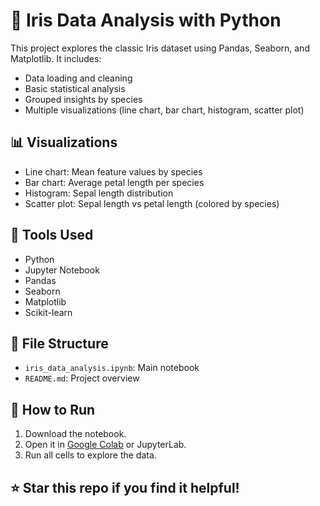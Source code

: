 # 🌸 Iris Data Analysis with Python

This project explores the classic Iris dataset using Pandas, Seaborn, and Matplotlib. It includes:
- Data loading and cleaning
- Basic statistical analysis
- Grouped insights by species
- Multiple visualizations (line chart, bar chart, histogram, scatter plot)

## 📊 Visualizations
- Line chart: Mean feature values by species
- Bar chart: Average petal length per species
- Histogram: Sepal length distribution
- Scatter plot: Sepal length vs petal length (colored by species)

## 🔧 Tools Used
- Python
- Jupyter Notebook
- Pandas
- Seaborn
- Matplotlib
- Scikit-learn

## 📁 File Structure
- `iris_data_analysis.ipynb`: Main notebook
- `README.md`: Project overview

## 🚀 How to Run
1. Download the notebook.
2. Open it in [Google Colab](https://colab.research.google.com) or JupyterLab.
3. Run all cells to explore the data.

## ⭐️ Star this repo if you find it helpful!
